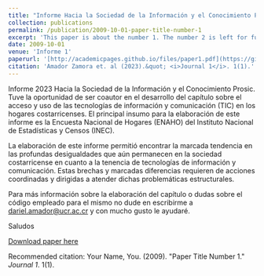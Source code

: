 ```yaml
---
title: "Informe Hacia la Sociedad de la Información y el Conocimiento Prosic 2023"
collection: publications
permalink: /publication/2009-10-01-paper-title-number-1
excerpt: 'This paper is about the number 1. The number 2 is left for future work.'
date: 2009-10-01
venue: 'Informe 1'
paperurl: '[http://academicpages.github.io/files/paper1.pdf](https://github.com/darielamador/darielamador.github.io/blob/master/files/Informe%202023%20completo_2da%20Rev%20VCO.pdf)'
citation: 'Amador Zamora et. al (2023).&quot; <i>Journal 1</i>. 1(1).'
---
```

Informe 2023 Hacia la Sociedad de la Información y el Conocimiento Prosic. Tuve la oportunidad de ser coautor en el desarrollo del capítulo sobre el acceso y uso de las tecnologías de información y comunicación (TIC) en los hogares costarricenses. El principal insumo para la elaboración de este informe es la Encuesta Nacional de Hogares (ENAHO) del Instituto Nacional de Estadísticas y Censos (INEC).

La elaboración de este informe permitió encontrar la marcada tendencia en las profundas desigualdades que aún permanecen en la sociedad costarricense en cuanto a la tenencia de tecnologías de información y comunicación. Estas brechas y marcadas diferencias requieren de acciones coordinadas y dirigidas a atender dichas problemáticas estructurales.

Para más información sobre la elaboración del capítulo o dudas sobre el código empleado para el mismo no dude en escribirme a dariel.amador@ucr.ac.cr y con mucho gusto le ayudaré.

Saludos

[Download paper here]([http://academicpages.github.io/files/paper1.pdf](https://github.com/darielamador/darielamador.github.io/blob/master/files/Informe%202023%20completo_2da%20Rev%20VCO.pdf)https://github.com/darielamador/darielamador.github.io/blob/master/files/Informe%202023%20completo_2da%20Rev%20VCO.pdf)

Recommended citation: Your Name, You. (2009). "Paper Title Number 1." <i>Journal 1</i>. 1(1).
